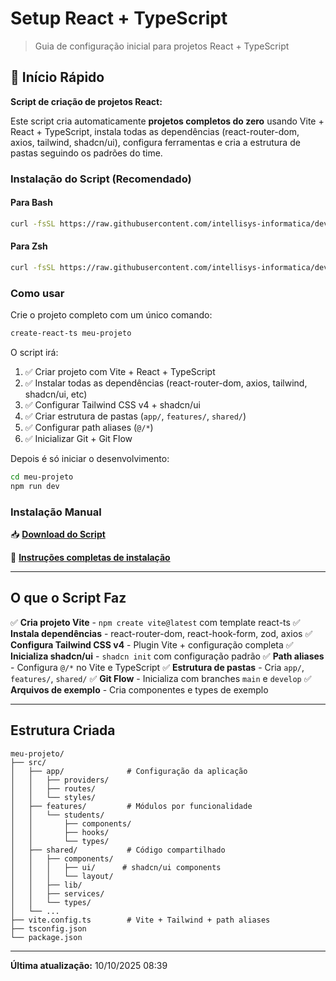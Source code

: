 # Setup React + TypeScript

> Guia de configuração inicial para projetos React + TypeScript

## 🚀 Início Rápido

**Script de criação de projetos React:**

Este script cria automaticamente **projetos completos do zero** usando Vite + React + TypeScript, instala todas as dependências (react-router-dom, axios, tailwind, shadcn/ui), configura ferramentas e cria a estrutura de pastas seguindo os padrões do time.

### Instalação do Script (Recomendado)

#### Para Bash
```bash
curl -fsSL https://raw.githubusercontent.com/intellisys-informatica/devhub/main/docs/ambiente/reactjs/assets/install.sh | bash
```

#### Para Zsh
```bash
curl -fsSL https://raw.githubusercontent.com/intellisys-informatica/devhub/main/docs/ambiente/reactjs/assets/install.sh | zsh
```

### Como usar

Crie o projeto completo com um único comando:

```bash
create-react-ts meu-projeto
```

O script irá:
1. ✅ Criar projeto com Vite + React + TypeScript
2. ✅ Instalar todas as dependências (react-router-dom, axios, tailwind, shadcn/ui, etc)
3. ✅ Configurar Tailwind CSS v4 + shadcn/ui
4. ✅ Criar estrutura de pastas (`app/`, `features/`, `shared/`)
5. ✅ Configurar path aliases (`@/*`)
6. ✅ Inicializar Git + Git Flow

Depois é só iniciar o desenvolvimento:

```bash
cd meu-projeto
npm run dev
```

### Instalação Manual

📥 **[Download do Script](https://raw.githubusercontent.com/intellisys-informatica/devhub/main/docs/ambiente/reactjs/assets/create-react-vite.sh)**

📖 **[Instruções completas de instalação](./script-install.md)**

---

## O que o Script Faz

✅ **Cria projeto Vite** - `npm create vite@latest` com template react-ts
✅ **Instala dependências** - react-router-dom, react-hook-form, zod, axios
✅ **Configura Tailwind CSS v4** - Plugin Vite + configuração completa
✅ **Inicializa shadcn/ui** - `shadcn init` com configuração padrão
✅ **Path aliases** - Configura `@/*` no Vite e TypeScript
✅ **Estrutura de pastas** - Cria `app/`, `features/`, `shared/`
✅ **Git Flow** - Inicializa com branches `main` e `develop`
✅ **Arquivos de exemplo** - Cria componentes e types de exemplo

---

## Estrutura Criada

```
meu-projeto/
├── src/
│   ├── app/              # Configuração da aplicação
│   │   ├── providers/
│   │   ├── routes/
│   │   └── styles/
│   ├── features/         # Módulos por funcionalidade
│   │   └── students/
│   │       ├── components/
│   │       ├── hooks/
│   │       └── types/
│   ├── shared/           # Código compartilhado
│   │   ├── components/
│   │   │   ├── ui/      # shadcn/ui components
│   │   │   └── layout/
│   │   ├── lib/
│   │   ├── services/
│   │   └── types/
│   └── ...
├── vite.config.ts        # Vite + Tailwind + path aliases
├── tsconfig.json
└── package.json
```

---

**Última atualização:** 10/10/2025 08:39

